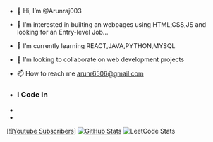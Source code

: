 - 👋 Hi, I’m @Arunraj003
- 👀 I’m interested in builting an webpages using HTML,CSS,JS and looking for an Entry-level Job...
- 🌱 I’m currently learning  REACT,JAVA,PYTHON,MYSQL
- 💞️ I’m looking to collaborate on web development projects
- 📫 How to reach me arunr6506@gmail.com



- ### I Code In
- 
- 


[!][Youtube Subscribers](https://img.shields.io/youtube/channel/subscribers/UC24JZoL7vo3wWUJO8eap5VQ)]
[![GitHub Stats](https://stats.quira.sh/Arunraj003/github?theme=dark)](https://quira.sh?utm_source=widgets&utm_campaign=Arunraj003)
![LeetCode Stats](https://leetcard.jacoblin.cool/arun03?theme=dark&font=Marcellus&ext=contest)

